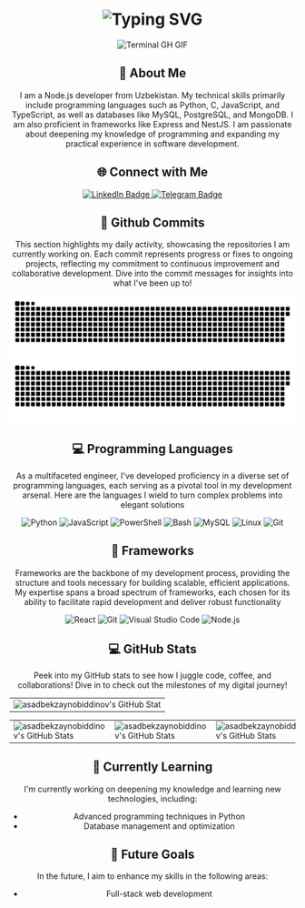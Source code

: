 <div align="center">
    <h1><img src="https://readme-typing-svg.herokuapp.com?font=Jetbrains+mono&size=40&duration=3000&color=33FF33&center=true&vCenter=true&width=435&lines=Hey..+I'm+Zufar;This+is..;..my+Github..;" alt="Typing SVG"/></h1>
    <p><img src="termina-gh.gif" alt="Terminal GH GIF" /></p>
</div>

<div align="center">
    <h2>🚀 About Me</h2>
<!--     <p><img src="termina-gh.gif" alt="Terminal GH GIF" /></p> -->
        <p>I am a Node.js developer from Uzbekistan. My technical skills primarily include programming languages such as Python, C, JavaScript, and TypeScript, as well as databases like MySQL, PostgreSQL, and MongoDB. I am also proficient in frameworks like Express and NestJS. I am passionate about deepening my knowledge of programming and expanding my practical experience in software development.</p>
</div>

<div align="center">
<h2 align="center" class="section-heading">🌐 Connect with Me</h2>
<div align="center">
    <a href="https://www.linkedin.com/in/asadbek-zaynobiddinov-00987b33a/" target="_blank">
        <img src="https://img.shields.io/badge/LinkedIn-0077B5?style=for-the-badge&logo=linkedin&logoColor=white" alt="LinkedIn Badge"/>
    </a>
    <a href="https://t.me/zaynobiddinovasadbek" target="_blank">
        <img src="https://img.shields.io/badge/Telegram-26A5E4?style=for-the-badge&logo=telegram&logoColor=white" alt="Telegram Badge"/>
    </a>
</div>

<div align="center">
  <h2>🚀 Github Commits</h2>
    <p>This section highlights my daily activity, showcasing the repositories I am currently working on. Each commit represents progress or fixes to ongoing projects, reflecting my commitment to continuous improvement and collaborative development. Dive into the commit messages for insights into what I've been up to!</p>
  <img src="https://raw.githubusercontent.com/zanepearton/zanepearton/output/github-contribution-grid-snake-dark.svg#gh-dark-mode-only" alt="GitHub Contribution Grid Snake Animation Dark Mode"/>
  <img src="https://raw.githubusercontent.com/zanepearton/zanepearton/output/github-contribution-grid-snake.svg#gh-light-mode-only" alt="GitHub Contribution Grid Snake Animation Light Mode"/>
</div>


<h2 align="center" class="section-heading">💻 Programming Languages</h2>
<p> As a multifaceted engineer, I've developed proficiency in a diverse set of programming languages, each serving as a pivotal tool in my development arsenal. Here are the languages I wield to turn complex problems into elegant solutions</p>
<div align="center">
  <img src="https://img.shields.io/badge/Python-3776AB?style=for-the-badge&logo=python&logoColor=white" alt="Python"/>
  <img src="https://img.shields.io/badge/JavaScript-F7DF1E?style=for-the-badge&logo=javascript&logoColor=black" alt="JavaScript"/>
  <img src="https://img.shields.io/badge/PowerShell-5391FE?style=for-the-badge&logo=powershell&logoColor=white" alt="PowerShell"/>
  <img src="https://img.shields.io/badge/Bash-4EAA25?style=for-the-badge&logo=gnu-bash&logoColor=white" alt="Bash"/>
  <img src="https://img.shields.io/badge/MySQL-005C84?style=for-the-badge&logo=mysql&logoColor=white" alt="MySQL"/>
  <img src="https://img.shields.io/badge/Linux-FCC624?style=for-the-badge&logo=linux&logoColor=black" alt="Linux"/>
  <img src="https://img.shields.io/badge/Git-F05032?style=for-the-badge&logo=git&logoColor=white" alt="Git"/>
</div>


<h2 align="center" class="section-heading">🔧 Frameworks</h2>
<p>Frameworks are the backbone of my development process, providing the structure and tools necessary for building scalable, efficient applications. My expertise spans a broad spectrum of frameworks, each chosen for its ability to facilitate rapid development and deliver robust functionality</p>
<div align="center">
  <img src="https://img.shields.io/badge/React-20232A?style=for-the-badge&logo=react&logoColor=61DAFB" alt="React"/>
  <img src="https://img.shields.io/badge/Git-F05032?style=for-the-badge&logo=git&logoColor=white" alt="Git"/>
  <img src="https://img.shields.io/badge/Visual%20Studio%20Code-007ACC?style=for-the-badge&logo=visualstudiocode&logoColor=white" alt="Visual Studio Code"/>
  <img src="https://img.shields.io/badge/Node.js-339933?style=for-the-badge&logo=nodedotjs&logoColor=white" alt="Node.js"/>
</div>

<div align="center">
  <h2 align="center" class="section-heading"> 💻 GitHub Stats</h2>
  <p>Peek into my GitHub stats to see how I juggle code, coffee, and collaborations! Dive in to check out the milestones of my digital journey!</p>
  <table align="center" width="100%" height="100%">
    <tr>
      <td><img style="border: none;" src="https://github-profile-summary-cards.vercel.app/api/cards/profile-details?username=asadbekzaynobiddinov&theme=github_dark" alt="asadbekzaynobiddinov's GitHub Stat"/></td>
    </tr>
  </table>

  <table align="center" width="100%" height="100%">
    <tr>
      <td><img style="border: none;" src="https://github-profile-summary-cards.vercel.app/api/cards/stats?username=asadbekzaynobiddinov&theme=github_dark" alt="asadbekzaynobiddinov's GitHub Stats"/></td>
      <td><img style="border: none;" src="https://github-profile-summary-cards.vercel.app/api/cards/productive-time?username=asadbekzaynobiddinov&theme=github_dark&utcOffset=10" alt="asadbekzaynobiddinov's GitHub Stats"/></td>
      <td><img style="border: none;" src="https://github-profile-summary-cards.vercel.app/api/cards/repos-per-language?username=asadbekzaynobiddinov&theme=github_dark" alt="asadbekzaynobiddinov's GitHub Stats"/></td>
      <td><img style="border: none;" src="https://github-profile-summary-cards.vercel.app/api/cards/most-commit-language?username=asadbekzaynobiddinov&theme=github_dark" alt="asadbekzaynobiddinov's GitHub Stats"/></td>
    </tr>
  </table>
</div>

<div style="text-align: center;">
        <h2>🌱 Currently Learning</h2>
        <p>I'm currently working on deepening my knowledge and learning new technologies, including:</p>
        <ul>
            <li>Advanced programming techniques in Python</li>
            <li>Database management and optimization</li>
        </ul>
</div>

<div style="text-align: center;">
        <h2>🎯 Future Goals</h2>
        <p>In the future, I aim to enhance my skills in the following areas:</p>
        <ul>
            <li>Full-stack web development</li>
        </ul>
    </div>

</body>
</html>
